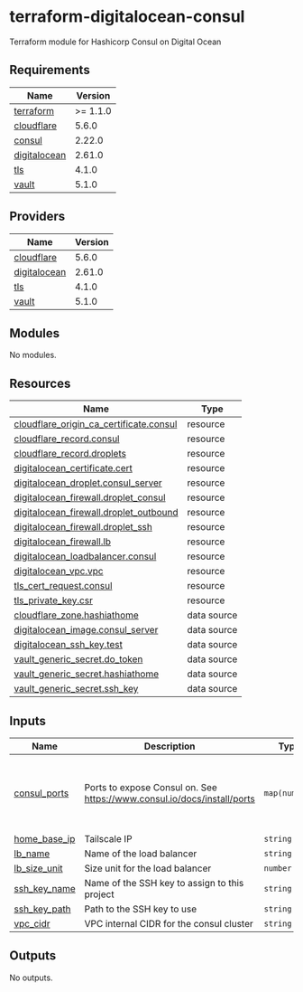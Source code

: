 # terraform-digitalocean-consul
Terraform module for Hashicorp Consul on Digital Ocean

<!-- BEGIN_TF_DOCS -->
## Requirements

| Name | Version |
|------|---------|
| <a name="requirement_terraform"></a> [terraform](#requirement\_terraform) | >= 1.1.0 |
| <a name="requirement_cloudflare"></a> [cloudflare](#requirement\_cloudflare) | 5.6.0 |
| <a name="requirement_consul"></a> [consul](#requirement\_consul) | 2.22.0 |
| <a name="requirement_digitalocean"></a> [digitalocean](#requirement\_digitalocean) | 2.61.0 |
| <a name="requirement_tls"></a> [tls](#requirement\_tls) | 4.1.0 |
| <a name="requirement_vault"></a> [vault](#requirement\_vault) | 5.1.0 |

## Providers

| Name | Version |
|------|---------|
| <a name="provider_cloudflare"></a> [cloudflare](#provider\_cloudflare) | 5.6.0 |
| <a name="provider_digitalocean"></a> [digitalocean](#provider\_digitalocean) | 2.61.0 |
| <a name="provider_tls"></a> [tls](#provider\_tls) | 4.1.0 |
| <a name="provider_vault"></a> [vault](#provider\_vault) | 5.1.0 |

## Modules

No modules.

## Resources

| Name | Type |
|------|------|
| [cloudflare_origin_ca_certificate.consul](https://registry.terraform.io/providers/cloudflare/cloudflare/5.6.0/docs/resources/origin_ca_certificate) | resource |
| [cloudflare_record.consul](https://registry.terraform.io/providers/cloudflare/cloudflare/5.6.0/docs/resources/record) | resource |
| [cloudflare_record.droplets](https://registry.terraform.io/providers/cloudflare/cloudflare/5.6.0/docs/resources/record) | resource |
| [digitalocean_certificate.cert](https://registry.terraform.io/providers/digitalocean/digitalocean/2.61.0/docs/resources/certificate) | resource |
| [digitalocean_droplet.consul_server](https://registry.terraform.io/providers/digitalocean/digitalocean/2.61.0/docs/resources/droplet) | resource |
| [digitalocean_firewall.droplet_consul](https://registry.terraform.io/providers/digitalocean/digitalocean/2.61.0/docs/resources/firewall) | resource |
| [digitalocean_firewall.droplet_outbound](https://registry.terraform.io/providers/digitalocean/digitalocean/2.61.0/docs/resources/firewall) | resource |
| [digitalocean_firewall.droplet_ssh](https://registry.terraform.io/providers/digitalocean/digitalocean/2.61.0/docs/resources/firewall) | resource |
| [digitalocean_firewall.lb](https://registry.terraform.io/providers/digitalocean/digitalocean/2.61.0/docs/resources/firewall) | resource |
| [digitalocean_loadbalancer.consul](https://registry.terraform.io/providers/digitalocean/digitalocean/2.61.0/docs/resources/loadbalancer) | resource |
| [digitalocean_vpc.vpc](https://registry.terraform.io/providers/digitalocean/digitalocean/2.61.0/docs/resources/vpc) | resource |
| [tls_cert_request.consul](https://registry.terraform.io/providers/hashicorp/tls/4.1.0/docs/resources/cert_request) | resource |
| [tls_private_key.csr](https://registry.terraform.io/providers/hashicorp/tls/4.1.0/docs/resources/private_key) | resource |
| [cloudflare_zone.hashiathome](https://registry.terraform.io/providers/cloudflare/cloudflare/5.6.0/docs/data-sources/zone) | data source |
| [digitalocean_image.consul_server](https://registry.terraform.io/providers/digitalocean/digitalocean/2.61.0/docs/data-sources/image) | data source |
| [digitalocean_ssh_key.test](https://registry.terraform.io/providers/digitalocean/digitalocean/2.61.0/docs/data-sources/ssh_key) | data source |
| [vault_generic_secret.do_token](https://registry.terraform.io/providers/hashicorp/vault/5.1.0/docs/data-sources/generic_secret) | data source |
| [vault_generic_secret.hashiathome](https://registry.terraform.io/providers/hashicorp/vault/5.1.0/docs/data-sources/generic_secret) | data source |
| [vault_generic_secret.ssh_key](https://registry.terraform.io/providers/hashicorp/vault/5.1.0/docs/data-sources/generic_secret) | data source |

## Inputs

| Name | Description | Type | Default | Required |
|------|-------------|------|---------|:--------:|
| <a name="input_consul_ports"></a> [consul\_ports](#input\_consul\_ports) | Ports to expose Consul on. See https://www.consul.io/docs/install/ports | `map(number)` | <pre>{<br/>  "dns": 8600,<br/>  "http": 8500,<br/>  "serf-lan": 8301,<br/>  "server": 8300<br/>}</pre> | no |
| <a name="input_home_base_ip"></a> [home\_base\_ip](#input\_home\_base\_ip) | Tailscale IP | `string` | n/a | yes |
| <a name="input_lb_name"></a> [lb\_name](#input\_lb\_name) | Name of the load balancer | `string` | `"consul-lb"` | no |
| <a name="input_lb_size_unit"></a> [lb\_size\_unit](#input\_lb\_size\_unit) | Size unit for the load balancer | `number` | `1` | no |
| <a name="input_ssh_key_name"></a> [ssh\_key\_name](#input\_ssh\_key\_name) | Name of the SSH key to assign to this project | `string` | `"consul-key"` | no |
| <a name="input_ssh_key_path"></a> [ssh\_key\_path](#input\_ssh\_key\_path) | Path to the SSH key to use | `string` | `"~/.ssh/dokey.pub"` | no |
| <a name="input_vpc_cidr"></a> [vpc\_cidr](#input\_vpc\_cidr) | VPC internal CIDR for the consul cluster | `string` | `"10.10.20.0/24"` | no |

## Outputs

No outputs.
<!-- END_TF_DOCS -->
